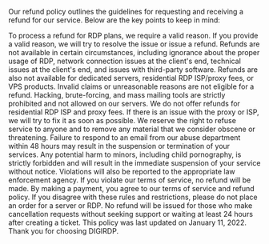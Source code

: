 Our refund policy outlines the guidelines for requesting and receiving a refund for our service. Below are the key points to keep in mind:

To process a refund for RDP plans, we require a valid reason. If you provide a valid reason, we will try to resolve the issue or issue a refund.
Refunds are not available in certain circumstances, including ignorance about the proper usage of RDP, network connection issues at the client's end, technical issues at the client's end, and issues with third-party software.
Refunds are also not available for dedicated servers, residential RDP ISP/proxy fees, or VPS products. Invalid claims or unreasonable reasons are not eligible for a refund.
Hacking, brute-forcing, and mass mailing tools are strictly prohibited and not allowed on our servers.
We do not offer refunds for residential RDP ISP and proxy fees. If there is an issue with the proxy or ISP, we will try to fix it as soon as possible.
We reserve the right to refuse service to anyone and to remove any material that we consider obscene or threatening. Failure to respond to an email from our abuse department within 48 hours may result in the suspension or termination of your services.
Any potential harm to minors, including child pornography, is strictly forbidden and will result in the immediate suspension of your service without notice. Violations will also be reported to the appropriate law enforcement agency.
If you violate our terms of service, no refund will be made. By making a payment, you agree to our terms of service and refund policy. If you disagree with these rules and restrictions, please do not place an order for a server or RDP.
No refund will be issued for those who make cancellation requests without seeking support or waiting at least 24 hours after creating a ticket.
This policy was last updated on January 11, 2022. Thank you for choosing DIGIRDP.